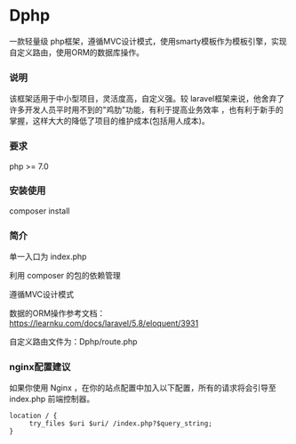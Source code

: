 # Dphp
一款轻量级 php框架，遵循MVC设计模式，使用smarty模板作为模板引擎，实现自定义路由，使用ORM的数据库操作。

### 说明
该框架适用于中小型项目，灵活度高，自定义强。较 laravel框架来说，他舍弃了许多开发人员平时用不到的"鸡肋"功能，有利于提高业务效率
，也有利于新手的掌握，这样大大的降低了项目的维护成本(包括用人成本)。

### 要求
php >= 7.0

### 安装使用
composer install

### 简介
单一入口为 index.php

利用 composer 的包的依赖管理

遵循MVC设计模式

数据的ORM操作参考文档：https://learnku.com/docs/laravel/5.8/eloquent/3931

自定义路由文件为：Dphp/route.php


### nginx配置建议
如果你使用 Nginx ，在你的站点配置中加入以下配置，所有的请求将会引导至 index.php 前端控制器。

```
location / {
     try_files $uri $uri/ /index.php?$query_string;
}
```

